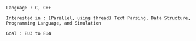     Language : C, C++

    Interested in : (Parallel, using thread) Text Parsing, Data Structure, Programming Language, and Simulation

    Goal : EU3 to EU4
